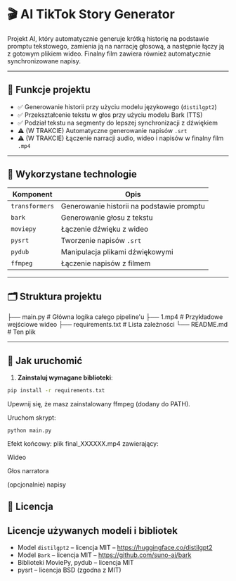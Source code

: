 # 🎬 AI TikTok Story Generator

Projekt AI, który automatycznie generuje krótką historię na podstawie promptu tekstowego, zamienia ją na narrację głosową, a następnie łączy ją z gotowym plikiem wideo. Finalny film zawiera również automatycznie synchronizowane napisy.

---

## 📌 Funkcje projektu

- ✅ Generowanie historii przy użyciu modelu językowego (`distilgpt2`)
- ✅ Przekształcenie tekstu w głos przy użyciu modelu Bark (TTS)
- ✅ Podział tekstu na segmenty do lepszej synchronizacji z dźwiękiem
- ⚠️ (W TRAKCIE) Automatyczne generowanie napisów `.srt`
- ⚠️ (W TRAKCIE) Łączenie narracji audio, wideo i napisów w finalny film `.mp4`

---

## 🧠 Wykorzystane technologie

| Komponent | Opis |
|----------|------|
| `transformers` | Generowanie historii na podstawie promptu |
| `bark` | Generowanie głosu z tekstu |
| `moviepy` | Łączenie dźwięku z wideo |
| `pysrt` | Tworzenie napisów `.srt` |
| `pydub` | Manipulacja plikami dźwiękowymi |
| `ffmpeg` | Łączenie napisów z filmem |

---

## 🗂️ Struktura projektu

├── main.py # Główna logika całego pipeline'u
├── 1.mp4 # Przykładowe wejściowe wideo
├── requirements.txt # Lista zależności
└── README.md # Ten plik

---

## 🚀 Jak uruchomić

1. **Zainstaluj wymagane biblioteki**:
```bash
pip install -r requirements.txt
```

Upewnij się, że masz zainstalowany ffmpeg (dodany do PATH).

Uruchom skrypt:
```
python main.py
```

Efekt końcowy: plik final_XXXXXX.mp4 zawierający:

Wideo

Głos narratora

(opcjonalnie) napisy

## 📄 Licencja

## Licencje używanych modeli i bibliotek

- Model `distilgpt2` – licencja MIT – https://huggingface.co/distilgpt2
- Model `Bark` – licencja MIT – https://github.com/suno-ai/bark
- Biblioteki MoviePy, pydub – licencja MIT
- pysrt – licencja BSD (zgodna z MIT)

